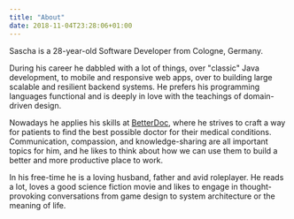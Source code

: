 ```yaml
---
title: "About"
date: 2018-11-04T23:28:06+01:00
---
```


Sascha is a 28-year-old Software Developer from Cologne, Germany.

During his career he dabbled with a lot of things, over "classic" Java development, to mobile and responsive web apps, over to building large scalable and resilient backend systems.
He prefers his programming languages functional and is deeply in love with the teachings of domain-driven design.

Nowadays he applies his skills at [BetterDoc](https://betterdoc.org), where he strives to craft a way for patients to find the best possible doctor for their medical conditions.
Communication, compassion, and knowledge-sharing are all important topics for him, and he likes to think about how we can use them to build a better and more productive place to work.

In his free-time he is a loving husband, father and avid roleplayer.
He reads a lot, loves a good science fiction movie and likes to engage in thought-provoking conversations from game design to system architecture or the meaning of life.
